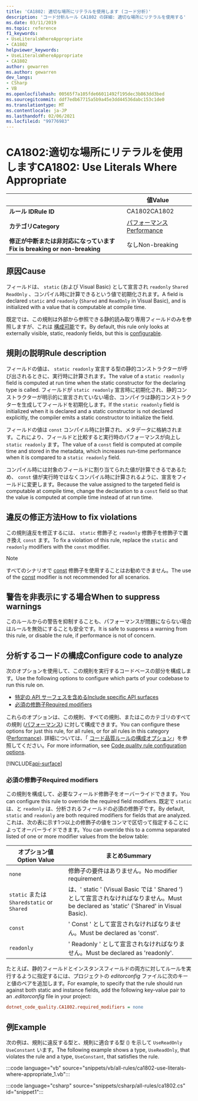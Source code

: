 ```yaml
---
title: 'CA1802: 適切な場所にリテラルを使用します (コード分析)'
description: 'コード分析ルール CA1802 の詳細: 適切な場所にリテラルを使用する'
ms.date: 03/11/2019
ms.topic: reference
f1_keywords:
- UseLiteralsWhereAppropriate
- CA1802
helpviewer_keywords:
- UseLiteralsWhereAppropriate
- CA1802
author: gewarren
ms.author: gewarren
dev_langs:
- CSharp
- VB
ms.openlocfilehash: 00565f7a105fde66011492f195dec3b863dd3bed
ms.sourcegitcommit: ddf7edb67715a5b9a45e3dd44536dabc153c1de0
ms.translationtype: MT
ms.contentlocale: ja-JP
ms.lasthandoff: 02/06/2021
ms.locfileid: "99776983"
---
```

# <a name="ca1802-use-literals-where-appropriate"></a><span data-ttu-id="7fbc5-103">CA1802:適切な場所にリテラルを使用します</span><span class="sxs-lookup"><span data-stu-id="7fbc5-103">CA1802: Use Literals Where Appropriate</span></span>

| | <span data-ttu-id="7fbc5-104">値</span><span class="sxs-lookup"><span data-stu-id="7fbc5-104">Value</span></span> |
|-|-|
| <span data-ttu-id="7fbc5-105">**ルール ID**</span><span class="sxs-lookup"><span data-stu-id="7fbc5-105">**Rule ID**</span></span> |<span data-ttu-id="7fbc5-106">CA1802</span><span class="sxs-lookup"><span data-stu-id="7fbc5-106">CA1802</span></span>|
| <span data-ttu-id="7fbc5-107">**カテゴリ**</span><span class="sxs-lookup"><span data-stu-id="7fbc5-107">**Category**</span></span> |[<span data-ttu-id="7fbc5-108">パフォーマンス</span><span class="sxs-lookup"><span data-stu-id="7fbc5-108">Performance</span></span>](performance-warnings.md)|
| <span data-ttu-id="7fbc5-109">**修正が中断または非対応になっています**</span><span class="sxs-lookup"><span data-stu-id="7fbc5-109">**Fix is breaking or non-breaking**</span></span> |<span data-ttu-id="7fbc5-110">なし</span><span class="sxs-lookup"><span data-stu-id="7fbc5-110">Non-breaking</span></span>|

## <a name="cause"></a><span data-ttu-id="7fbc5-111">原因</span><span class="sxs-lookup"><span data-stu-id="7fbc5-111">Cause</span></span>

<span data-ttu-id="7fbc5-112">フィールドは、 `static` (および Visual Basic) として宣言され `readonly` `Shared` `ReadOnly` 、コンパイル時に計算できるという値で初期化されます。</span><span class="sxs-lookup"><span data-stu-id="7fbc5-112">A field is declared `static` and `readonly` (`Shared` and `ReadOnly` in Visual Basic), and is initialized with a value that is computable at compile time.</span></span>

<span data-ttu-id="7fbc5-113">既定では、この規則は外部から参照できる静的読み取り専用フィールドのみを参照しますが、これは [構成可能](#configure-code-to-analyze)です。</span><span class="sxs-lookup"><span data-stu-id="7fbc5-113">By default, this rule only looks at externally visible, static, readonly fields, but this is [configurable](#configure-code-to-analyze).</span></span>

## <a name="rule-description"></a><span data-ttu-id="7fbc5-114">規則の説明</span><span class="sxs-lookup"><span data-stu-id="7fbc5-114">Rule description</span></span>

<span data-ttu-id="7fbc5-115">フィールドの値は、 `static readonly` 宣言する型の静的コンストラクターが呼び出されるときに、実行時に計算されます。</span><span class="sxs-lookup"><span data-stu-id="7fbc5-115">The value of a `static readonly` field is computed at run time when the static constructor for the declaring type is called.</span></span> <span data-ttu-id="7fbc5-116">フィールドが `static readonly` 宣言時に初期化され、静的コンストラクターが明示的に宣言されていない場合、コンパイラは静的コンストラクターを生成してフィールドを初期化します。</span><span class="sxs-lookup"><span data-stu-id="7fbc5-116">If the `static readonly` field is initialized when it is declared and a static constructor is not declared explicitly, the compiler emits a static constructor to initialize the field.</span></span>

<span data-ttu-id="7fbc5-117">フィールドの値は `const` コンパイル時に計算され、メタデータに格納されます。これにより、フィールドと比較すると実行時のパフォーマンスが向上し `static readonly` ます。</span><span class="sxs-lookup"><span data-stu-id="7fbc5-117">The value of a `const` field is computed at compile time and stored in the metadata, which increases run-time performance when it is compared to a `static readonly` field.</span></span>

<span data-ttu-id="7fbc5-118">コンパイル時には対象のフィールドに割り当てられた値が計算できるであるため、 `const` 値が実行時ではなくコンパイル時に計算されるように、宣言をフィールドに変更します。</span><span class="sxs-lookup"><span data-stu-id="7fbc5-118">Because the value assigned to the targeted field is computable at compile time, change the declaration to a `const` field so that the value is computed at compile time instead of at run time.</span></span>

## <a name="how-to-fix-violations"></a><span data-ttu-id="7fbc5-119">違反の修正方法</span><span class="sxs-lookup"><span data-stu-id="7fbc5-119">How to fix violations</span></span>

<span data-ttu-id="7fbc5-120">この規則違反を修正するには、 `static` 修飾子と `readonly` 修飾子を修飾子で置き換え `const` ます。</span><span class="sxs-lookup"><span data-stu-id="7fbc5-120">To fix a violation of this rule, replace the `static` and `readonly` modifiers with the `const` modifier.</span></span>

> [!NOTE]
> <span data-ttu-id="7fbc5-121">すべてのシナリオで [const](../../../csharp/language-reference/keywords/const.md) 修飾子を使用することはお勧めできません。</span><span class="sxs-lookup"><span data-stu-id="7fbc5-121">The use of the [const](../../../csharp/language-reference/keywords/const.md) modifier is not recommended for all scenarios.</span></span>

## <a name="when-to-suppress-warnings"></a><span data-ttu-id="7fbc5-122">警告を非表示にする場合</span><span class="sxs-lookup"><span data-stu-id="7fbc5-122">When to suppress warnings</span></span>

<span data-ttu-id="7fbc5-123">このルールからの警告を抑制することも、パフォーマンスが問題にならない場合はルールを無効にすることも安全です。</span><span class="sxs-lookup"><span data-stu-id="7fbc5-123">It is safe to suppress a warning from this rule, or disable the rule, if performance is not of concern.</span></span>

## <a name="configure-code-to-analyze"></a><span data-ttu-id="7fbc5-124">分析するコードの構成</span><span class="sxs-lookup"><span data-stu-id="7fbc5-124">Configure code to analyze</span></span>

<span data-ttu-id="7fbc5-125">次のオプションを使用して、この規則を実行するコードベースの部分を構成します。</span><span class="sxs-lookup"><span data-stu-id="7fbc5-125">Use the following options to configure which parts of your codebase to run this rule on.</span></span>

- [<span data-ttu-id="7fbc5-126">特定の API サーフェスを含める</span><span class="sxs-lookup"><span data-stu-id="7fbc5-126">Include specific API surfaces</span></span>](#include-specific-api-surfaces)
- [<span data-ttu-id="7fbc5-127">必須の修飾子</span><span class="sxs-lookup"><span data-stu-id="7fbc5-127">Required modifiers</span></span>](#required-modifiers)

<span data-ttu-id="7fbc5-128">これらのオプションは、この規則、すべての規則、またはこのカテゴリのすべての規則 ([パフォーマンス](performance-warnings.md)) に対して構成できます。</span><span class="sxs-lookup"><span data-stu-id="7fbc5-128">You can configure these options for just this rule, for all rules, or for all rules in this category ([Performance](performance-warnings.md)).</span></span> <span data-ttu-id="7fbc5-129">詳細については、「 [コード品質ルールの構成オプション](../code-quality-rule-options.md)」を参照してください。</span><span class="sxs-lookup"><span data-stu-id="7fbc5-129">For more information, see [Code quality rule configuration options](../code-quality-rule-options.md).</span></span>

[!INCLUDE[api-surface](~/includes/code-analysis/api-surface.md)]

### <a name="required-modifiers"></a><span data-ttu-id="7fbc5-130">必須の修飾子</span><span class="sxs-lookup"><span data-stu-id="7fbc5-130">Required modifiers</span></span>

<span data-ttu-id="7fbc5-131">この規則を構成して、必要なフィールド修飾子をオーバーライドできます。</span><span class="sxs-lookup"><span data-stu-id="7fbc5-131">You can configure this rule to override the required field modifiers.</span></span> <span data-ttu-id="7fbc5-132">既定で `static` は、と `readonly` は、分析されるフィールドの必須の修飾子です。</span><span class="sxs-lookup"><span data-stu-id="7fbc5-132">By default, `static` and `readonly` are both required modifiers for fields that are analyzed.</span></span> <span data-ttu-id="7fbc5-133">これは、次の表に示す1つ以上の修飾子の値をコンマで区切って指定することによってオーバーライドできます。</span><span class="sxs-lookup"><span data-stu-id="7fbc5-133">You can override this to a comma separated listed of one or more modifier values from the below table:</span></span>

| <span data-ttu-id="7fbc5-134">オプション値</span><span class="sxs-lookup"><span data-stu-id="7fbc5-134">Option Value</span></span> | <span data-ttu-id="7fbc5-135">まとめ</span><span class="sxs-lookup"><span data-stu-id="7fbc5-135">Summary</span></span> |
| --- | --- |
| `none` | <span data-ttu-id="7fbc5-136">修飾子の要件はありません。</span><span class="sxs-lookup"><span data-stu-id="7fbc5-136">No modifier requirement.</span></span> |
| <span data-ttu-id="7fbc5-137">`static` または `Shared`</span><span class="sxs-lookup"><span data-stu-id="7fbc5-137">`static` or `Shared`</span></span> | <span data-ttu-id="7fbc5-138">は、' static ' (Visual Basic では ' Shared ') として宣言されなければなりません。</span><span class="sxs-lookup"><span data-stu-id="7fbc5-138">Must be declared as 'static' ('Shared' in Visual Basic).</span></span> |
| `const` | <span data-ttu-id="7fbc5-139">' Const ' として宣言されなければなりません。</span><span class="sxs-lookup"><span data-stu-id="7fbc5-139">Must be declared as 'const'.</span></span> |
| `readonly` | <span data-ttu-id="7fbc5-140">' Readonly ' として宣言されなければなりません。</span><span class="sxs-lookup"><span data-stu-id="7fbc5-140">Must be declared as 'readonly'.</span></span> |

<span data-ttu-id="7fbc5-141">たとえば、静的フィールドとインスタンスフィールドの両方に対してルールを実行するように指定するには、プロジェクトの *editorconfig* ファイルに次のキーと値のペアを追加します。</span><span class="sxs-lookup"><span data-stu-id="7fbc5-141">For example, to specify that the rule should run against both static and instance fields, add the following key-value pair to an *.editorconfig* file in your project:</span></span>

```ini
dotnet_code_quality.CA1802.required_modifiers = none
```

## <a name="example"></a><span data-ttu-id="7fbc5-142">例</span><span class="sxs-lookup"><span data-stu-id="7fbc5-142">Example</span></span>

<span data-ttu-id="7fbc5-143">次の例は、規則に違反する型と、規則に適合する型 () を示して `UseReadOnly` `UseConstant` います。</span><span class="sxs-lookup"><span data-stu-id="7fbc5-143">The following example shows a type, `UseReadOnly`, that violates the rule and a type, `UseConstant`, that satisfies the rule.</span></span>

:::code language="vb" source="snippets/vb/all-rules/ca1802-use-literals-where-appropriate_1.vb":::

:::code language="csharp" source="snippets/csharp/all-rules/ca1802.cs" id="snippet1":::
